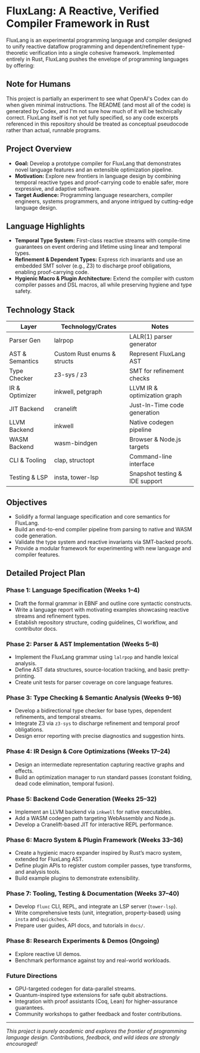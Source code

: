 # FluxLang: A Reactive, Verified Compiler Framework in Rust

FluxLang is an experimental programming language and compiler designed to unify reactive
dataflow programming and dependent/refinement type-theoretic verification into a single
cohesive framework. Implemented entirely in Rust, FluxLang pushes the envelope of
programming languages by offering:

## Note for Humans

This project is partially an experiment to see what OpenAI's Codex can do when given minimal instructions.
The README (and most all of the code) is generated by Codex, and I'm not sure how much of it will be technically correct.
FluxLang itself is not yet fully specified, so any code excerpts referenced in this repository should be treated as conceptual
pseudocode rather than actual, runnable programs.

## Project Overview

- **Goal:** Develop a prototype compiler for FluxLang that demonstrates novel language
  features and an extensible optimization pipeline.
- **Motivation:** Explore new frontiers in language design by combining temporal reactive
  types and proof-carrying code to enable safer, more expressive,
  and adaptive software.
- **Target Audience:** Programming language researchers, compiler engineers, systems
  programmers, and anyone intrigued by cutting-edge language design.

## Language Highlights

- **Temporal Type System:** First-class reactive streams with compile-time guarantees on
  event ordering and lifetime using linear and temporal types.
- **Refinement & Dependent Types:** Express rich invariants and use an embedded SMT solver
  (e.g., Z3) to discharge proof obligations, enabling proof-carrying code.
- **Hygienic Macro & Plugin Architecture:** Extend the compiler with custom compiler passes
  and DSL macros, all while preserving hygiene and type safety.

## Technology Stack

| Layer             | Technology/Crates                              | Notes                         |
| ----------------- | ----------------------------------------------- | ----------------------------- |
| Parser Gen        | lalrpop                                         | LALR(1) parser generator      |
| AST & Semantics   | Custom Rust enums & structs                     | Represent FluxLang AST        |
| Type Checker      | z3-sys / z3                                    | SMT for refinement checks     |
| IR & Optimizer    | inkwell, petgraph                               | LLVM IR & optimization graph  |
| JIT Backend       | cranelift                                       | Just-In-Time code generation  |
| LLVM Backend      | inkwell                                         | Native codegen pipeline       |
| WASM Backend      | wasm-bindgen                                    | Browser & Node.js targets     |
| CLI & Tooling     | clap, structopt                                 | Command-line interface        |
| Testing & LSP     | insta, tower-lsp                                 | Snapshot testing & IDE support|

## Objectives

- Solidify a formal language specification and core semantics for FluxLang.
- Build an end-to-end compiler pipeline from parsing to native and WASM code generation.
- Validate the type system and reactive invariants via SMT-backed proofs.
- Provide a modular framework for experimenting with new language and compiler features.

## Detailed Project Plan

### Phase 1: Language Specification (Weeks 1–4)
- Draft the formal grammar in EBNF and outline core syntactic constructs.
- Write a language report with motivating examples showcasing reactive streams and refinement types.
- Establish repository structure, coding guidelines, CI workflow, and contributor docs.

### Phase 2: Parser & AST Implementation (Weeks 5–8)
- Implement the FluxLang grammar using `lalrpop` and handle lexical analysis.
- Define AST data structures, source-location tracking, and basic pretty-printing.
- Create unit tests for parser coverage on core language features.

### Phase 3: Type Checking & Semantic Analysis (Weeks 9–16)
- Develop a bidirectional type checker for base types, dependent refinements, and temporal
  streams.
- Integrate Z3 via `z3-sys` to discharge refinement and temporal proof obligations.
- Design error reporting with precise diagnostics and suggestion hints.

### Phase 4: IR Design & Core Optimizations (Weeks 17–24)
- Design an intermediate representation capturing reactive graphs and effects.
- Build an optimization manager to run standard passes (constant folding, dead code
  elimination, temporal fusion).

### Phase 5: Backend Code Generation (Weeks 25–32)
- Implement an LLVM backend via `inkwell` for native executables.
- Add a WASM codegen path targeting WebAssembly and Node.js.
- Develop a Cranelift-based JIT for interactive REPL performance.

### Phase 6: Macro System & Plugin Framework (Weeks 33–36)
- Create a hygienic macro expander inspired by Rust’s macro system, extended for FluxLang AST.
- Define plugin APIs to register custom compiler passes, type transforms, and analysis tools.
- Build example plugins to demonstrate extensibility.

### Phase 7: Tooling, Testing & Documentation (Weeks 37–40)
- Develop `fluxc` CLI, REPL, and integrate an LSP server (`tower-lsp`).
- Write comprehensive tests (unit, integration, property-based) using `insta` and
  `quickcheck`.
- Prepare user guides, API docs, and tutorials in `docs/`.

### Phase 8: Research Experiments & Demos (Ongoing)
- Explore reactive UI demos.
- Benchmark performance against toy and real-world workloads.

### Future Directions
- GPU-targeted codegen for data-parallel streams.
- Quantum-inspired type extensions for safe qubit abstractions.
- Integration with proof assistants (Coq, Lean) for higher-assurance guarantees.
- Community workshops to gather feedback and foster contributions.

---

*This project is purely academic and explores the frontier of programming language design.*
*Contributions, feedback, and wild ideas are strongly encouraged!*
